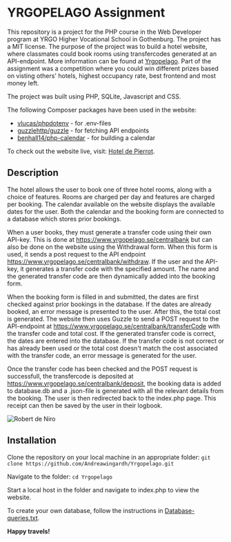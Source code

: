 # YRGOPELAGO Assignment
This repository is a project for the PHP course in the Web Developer program at YRGO Higher Vocational School in Gothenburg. The project has a MIT license. The purpose of the project was to build a hotel website, where classmates could book rooms using transfercodes generated at an API-endpoint. More information can be found at [Yrgopelago](https://www.yrgopelago.se/). Part of the assignment was a competition where you could win different prizes based on visting others' hotels, highest occupancy rate, best frontend and most money left.

The project was built using PHP, SQLite, Javascript and CSS.

The following Composer packages have been used in the website:
* [vlucas/phpdotenv](https://github.com/vlucas/phpdotenv) - for .env-files
* [guzzlehttp/guzzle](https://github.com/guzzle/guzzle) - for fetching API endpoints
* [benhall14/php-calendar](https://github.com/benhall14/php-calendar) - for building a calendar

To check out the website live, visit: [Hotel de Pierrot](https://andreawingardh.se/clown-island).

## Description
The hotel allows the user to book one of three hotel rooms, along with a choice of features. Rooms are charged per day and features are charged per booking. The calendar available on the website displays the available dates for the user. Both the calendar and the booking form are connected to a database which stores prior bookings.

When a user books, they must generate a transfer code using their own API-key. This is done at https://www.yrgopelago.se/centralbank but can also be done on the website using the Withdrawal form. When this form is used, it sends a post request to the API endpoint https://www.yrgopelago.se/centralbank/withdraw. If the user and the API-key, it generates a transfer code with the specified amount. The name and the generated transfer code are then dynamically added into the booking form.

When the booking form is filled in and submitted, the dates are first checked against prior bookings in the database. If the dates are already booked, an error message is presented to the user. After this, the total cost is generated. The website then uses Guzzle to send a POST request to the API-endpoint at https://www.yrgopelago.se/centralbank/transferCode with the transfer code and total cost. If the generated transfer code is correct, the dates are entered into the database. If the transfer code is not correct or has already been used or the total cost doesn't match the cost associated with the transfer code, an error message is generated for the user.

Once the transfer code has been checked and the POST request is successfull, the transfercode is deposited at https://www.yrgopelago.se/centralbank/deposit, the booking data is added to database.db and a .json-file is generated with all the relevant details from the booking. The user is then redirected back to the index.php page. This receipt can then be saved by the user in their logbook.

![Robert de Niro](https://i.giphy.com/media/v1.Y2lkPTc5MGI3NjExbTV2cW8xOHJyZTgzdXVocTZmbXdsM3NyNXplNDVxcWd5azhvNWNzNiZlcD12MV9pbnRlcm5hbF9naWZfYnlfaWQmY3Q9Zw/LD7LJhWI2u1lqf5oUD/giphy.gif)

## Installation
Clone the repository on your local machine in an appropriate folder:
``` git clone https://github.com/Andreawingardh/Yrgopelago.git ```

Navigate to the folder:
```cd Yrgopelago ```

Start a local host in the folder and navigate to index.php to view the website.

To create your own database, follow the instructions in [Database-queries.txt](/app/database/database-queries.txt).

**Happy travels!**

